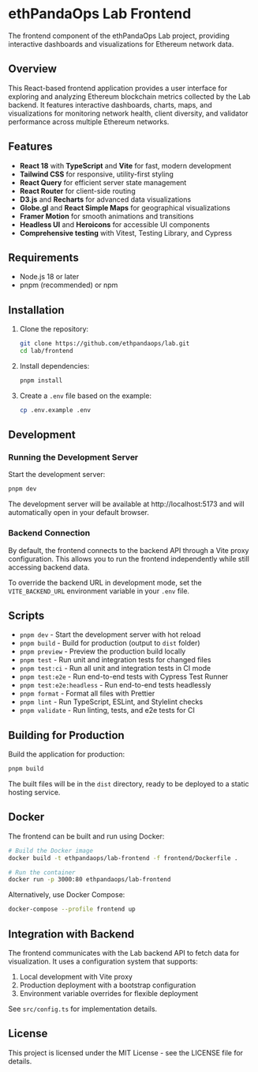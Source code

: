 # ethPandaOps Lab Frontend

The frontend component of the ethPandaOps Lab project, providing interactive dashboards and visualizations for Ethereum network data.

## Overview

This React-based frontend application provides a user interface for exploring and analyzing Ethereum blockchain metrics collected by the Lab backend. It features interactive dashboards, charts, maps, and visualizations for monitoring network health, client diversity, and validator performance across multiple Ethereum networks.

## Features

- **React 18** with **TypeScript** and **Vite** for fast, modern development
- **Tailwind CSS** for responsive, utility-first styling
- **React Query** for efficient server state management
- **React Router** for client-side routing
- **D3.js** and **Recharts** for advanced data visualizations
- **Globe.gl** and **React Simple Maps** for geographical visualizations
- **Framer Motion** for smooth animations and transitions
- **Headless UI** and **Heroicons** for accessible UI components
- **Comprehensive testing** with Vitest, Testing Library, and Cypress

## Requirements

- Node.js 18 or later
- pnpm (recommended) or npm

## Installation

1. Clone the repository:
   ```bash
   git clone https://github.com/ethpandaops/lab.git
   cd lab/frontend
   ```

2. Install dependencies:
   ```bash
   pnpm install
   ```

3. Create a `.env` file based on the example:
   ```bash
   cp .env.example .env
   ```

## Development

### Running the Development Server

Start the development server:

```bash
pnpm dev
```

The development server will be available at http://localhost:5173 and will automatically open in your default browser.

### Backend Connection

By default, the frontend connects to the backend API through a Vite proxy configuration. This allows you to run the frontend independently while still accessing backend data.

To override the backend URL in development mode, set the `VITE_BACKEND_URL` environment variable in your `.env` file.

## Scripts

- `pnpm dev` - Start the development server with hot reload
- `pnpm build` - Build for production (output to `dist` folder)
- `pnpm preview` - Preview the production build locally
- `pnpm test` - Run unit and integration tests for changed files
- `pnpm test:ci` - Run all unit and integration tests in CI mode
- `pnpm test:e2e` - Run end-to-end tests with Cypress Test Runner
- `pnpm test:e2e:headless` - Run end-to-end tests headlessly
- `pnpm format` - Format all files with Prettier
- `pnpm lint` - Run TypeScript, ESLint, and Stylelint checks
- `pnpm validate` - Run linting, tests, and e2e tests for CI

## Building for Production

Build the application for production:

```bash
pnpm build
```

The built files will be in the `dist` directory, ready to be deployed to a static hosting service.

## Docker

The frontend can be built and run using Docker:

```bash
# Build the Docker image
docker build -t ethpandaops/lab-frontend -f frontend/Dockerfile .

# Run the container
docker run -p 3000:80 ethpandaops/lab-frontend
```

Alternatively, use Docker Compose:

```bash
docker-compose --profile frontend up
```

## Integration with Backend

The frontend communicates with the Lab backend API to fetch data for visualization. It uses a configuration system that supports:

1. Local development with Vite proxy
2. Production deployment with a bootstrap configuration
3. Environment variable overrides for flexible deployment

See `src/config.ts` for implementation details.

## License

This project is licensed under the MIT License - see the LICENSE file for details.
